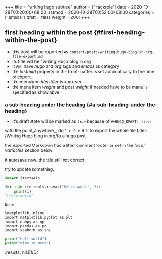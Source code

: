 +++
title = "writing hugo subtree"
author = ["hackrole"]
date = 2020-10-28T00:20:00+08:00
lastmod = 2020-10-28T00:52:00+08:00
categories = ["emacs"]
draft = false
weight = 2001
+++

## first heading within the post {#first-heading-within-the-post}

-   this post will be exported as
    `content/posts/writing-hugo-blog-in-org-file-export.md`
-   its title will be "writing Hugo blog in org
-   it will have _hugo_ and _org_ tags and _emacs_ as category
-   the _lastmod_ property in the front-matter is set automatically to the time of export.
-   the menuitem _identifier_ is auto-set
-   the menu item _weight_ and post _weight_ if needed have to be manully specified as show abve.


### a sub-heading under the heading {#a-sub-heading-under-the-heading}

-   it's draft state will be marked as `true` because of `#+HUGO_DRAFT: true`.

with the point\_anywhere\_, do `C-c C-e H h` to export the whole file titled /Writing Hugo blog in org/to a hugo post.

the exported Markdown has a litter comment footer as set in the _local variables_ section below

it autosave now.
the title still not correct

try to update something.

```python
import itertools

for i in itertools.repeat("Hello world", 3):
    print(i)
"hello world"
```

```text
None
```

```ipython
%matplotlib inline
import matplotlib.pyplot as plt
import numpy as np
import pandas as pd
import seaborn as sns
```

```python
print("hell world")
print("nice to meet")
```

:results:
nil:END:
